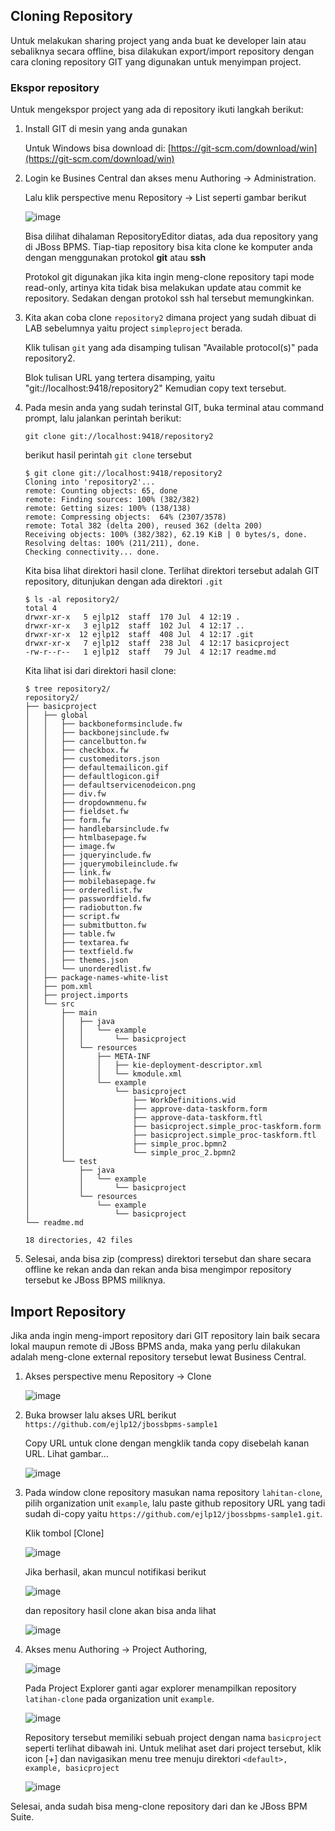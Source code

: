 ## Cloning Repository

Untuk melakukan sharing project yang anda buat ke developer lain atau sebaliknya secara offline, bisa dilakukan export/import repository dengan cara cloning repository GIT yang digunakan untuk menyimpan project.

### Ekspor repository

Untuk mengekspor project yang ada di repository ikuti langkah berikut:

1.  Install GIT di mesin yang anda gunakan

    Untuk Windows bisa download di: [https://git-scm.com/download/win](https://git-scm.com/download/win)

2.  Login ke Busines Central dan akses menu Authoring -> Administration.

    Lalu klik perspective menu Repository -> List seperti gambar berikut
    
    ![image](https://cloud.githubusercontent.com/assets/3068071/8506577/f1b8bf52-2244-11e5-9f7c-6528dc2cc064.png)
    
    Bisa dilihat dihalaman RepositoryEditor diatas, ada dua repository yang di JBoss BPMS. Tiap-tiap repository bisa kita clone ke komputer anda dengan menggunakan protokol **git** atau **ssh**
    
    Protokol git digunakan jika kita ingin meng-clone repository tapi mode read-only, artinya kita tidak bisa melakukan update atau commit ke repository. Sedakan dengan protokol ssh hal tersebut memungkinkan. 
    
3.  Kita akan coba clone `repository2` dimana project yang sudah dibuat di LAB sebelumnya yaitu project `simpleproject` berada.

    Klik tulisan `git` yang ada disamping tulisan "Available protocol(s)" pada repository2.
   
    Blok tulisan URL yang tertera disamping, yaitu "git://localhost:9418/repository2"
    Kemudian copy text tersebut.
   
4.  Pada mesin anda yang sudah terinstal GIT, buka terminal atau command prompt, lalu jalankan perintah berikut:

    ```
    git clone git://localhost:9418/repository2
    ```
    
    berikut hasil perintah `git clone` tersebut
    
    ```
    $ git clone git://localhost:9418/repository2
    Cloning into 'repository2'...
    remote: Counting objects: 65, done
    remote: Finding sources: 100% (382/382)
    remote: Getting sizes: 100% (138/138)
    remote: Compressing objects:  64% (2307/3578)
    remote: Total 382 (delta 200), reused 362 (delta 200)
    Receiving objects: 100% (382/382), 62.19 KiB | 0 bytes/s, done.
    Resolving deltas: 100% (211/211), done.
    Checking connectivity... done.
    ```
    
    Kita bisa  lihat direktori hasil clone. Terlihat direktori tersebut adalah GIT repository, ditunjukan dengan ada direktori `.git`
    ```
    $ ls -al repository2/
    total 4
    drwxr-xr-x   5 ejlp12  staff  170 Jul  4 12:19 .
    drwxr-xr-x   3 ejlp12  staff  102 Jul  4 12:17 ..
    drwxr-xr-x  12 ejlp12  staff  408 Jul  4 12:17 .git
    drwxr-xr-x   7 ejlp12  staff  238 Jul  4 12:17 basicproject
    -rw-r--r--   1 ejlp12  staff   79 Jul  4 12:17 readme.md
    ```
    
    Kita lihat isi dari direktori hasil clone:
    
    
    ```
    $ tree repository2/
    repository2/
    ├── basicproject
    │   ├── global
    │   │   ├── backboneformsinclude.fw
    │   │   ├── backbonejsinclude.fw
    │   │   ├── cancelbutton.fw
    │   │   ├── checkbox.fw
    │   │   ├── customeditors.json
    │   │   ├── defaultemailicon.gif
    │   │   ├── defaultlogicon.gif
    │   │   ├── defaultservicenodeicon.png
    │   │   ├── div.fw
    │   │   ├── dropdownmenu.fw
    │   │   ├── fieldset.fw
    │   │   ├── form.fw
    │   │   ├── handlebarsinclude.fw
    │   │   ├── htmlbasepage.fw
    │   │   ├── image.fw
    │   │   ├── jqueryinclude.fw
    │   │   ├── jquerymobileinclude.fw
    │   │   ├── link.fw
    │   │   ├── mobilebasepage.fw
    │   │   ├── orderedlist.fw
    │   │   ├── passwordfield.fw
    │   │   ├── radiobutton.fw
    │   │   ├── script.fw
    │   │   ├── submitbutton.fw
    │   │   ├── table.fw
    │   │   ├── textarea.fw
    │   │   ├── textfield.fw
    │   │   ├── themes.json
    │   │   └── unorderedlist.fw
    │   ├── package-names-white-list
    │   ├── pom.xml
    │   ├── project.imports
    │   └── src
    │       ├── main
    │       │   ├── java
    │       │   │   └── example
    │       │   │       └── basicproject
    │       │   └── resources
    │       │       ├── META-INF
    │       │       │   ├── kie-deployment-descriptor.xml
    │       │       │   └── kmodule.xml
    │       │       └── example
    │       │           └── basicproject
    │       │               ├── WorkDefinitions.wid
    │       │               ├── approve-data-taskform.form
    │       │               ├── approve-data-taskform.ftl
    │       │               ├── basicproject.simple_proc-taskform.form
    │       │               ├── basicproject.simple_proc-taskform.ftl
    │       │               ├── simple_proc.bpmn2
    │       │               └── simple_proc_2.bpmn2
    │       └── test
    │           ├── java
    │           │   └── example
    │           │       └── basicproject
    │           └── resources
    │               └── example
    │                   └── basicproject
    └── readme.md

    18 directories, 42 files
    ```
    
   
5.  Selesai, anda bisa zip (compress) direktori tersebut dan share secara offline ke rekan anda dan rekan anda bisa mengimpor repository tersebut ke JBoss BPMS miliknya.

## Import Repository

Jika anda ingin meng-import repository dari GIT repository lain baik secara lokal maupun remote di JBoss BPMS anda, maka yang perlu dilakukan adalah meng-clone external repository tersebut lewat Business Central.

1.  Akses perspective menu Repository -> Clone  

    ![image](https://cloud.githubusercontent.com/assets/3068071/8506973/3dd38b42-2259-11e5-8e4c-bce618eedbb7.png)
    
2.  Buka browser lalu akses URL berikut `https://github.com/ejlp12/jbossbpms-sample1`
    
    Copy URL untuk clone dengan mengklik tanda copy disebelah kanan URL. Lihat gambar...
    
    ![image](https://cloud.githubusercontent.com/assets/3068071/8507044/a814f3e4-225c-11e5-80e2-ea1496a651b0.png)
    

3.  Pada window clone repository masukan nama repository `lahitan-clone`, pilih organization unit `example`, lalu paste github repository URL yang tadi sudah di-copy yaitu `https://github.com/ejlp12/jbossbpms-sample1.git`.

    Klik tombol [Clone]

    ![image](https://cloud.githubusercontent.com/assets/3068071/8507023/9ef241fa-225b-11e5-9170-fdcbd24c0938.png)

    Jika berhasil, akan muncul notifikasi berikut
    
    ![image](https://cloud.githubusercontent.com/assets/3068071/8507139/32a19812-225f-11e5-9a87-dea33e1f6b87.png)
    
    dan repository hasil clone akan bisa anda lihat
    
    ![image](https://cloud.githubusercontent.com/assets/3068071/8507148/b9006bd6-225f-11e5-9bfd-541966bdd568.png)

4.  Akses menu Authoring -> Project Authoring, 

    ![image](https://cloud.githubusercontent.com/assets/3068071/8507202/d9fe35c8-2261-11e5-8948-c56b63ffa246.png)
    
    Pada Project Explorer ganti agar explorer menampilkan repository `latihan-clone` pada organization unit `example`.

    ![image](https://cloud.githubusercontent.com/assets/3068071/8507154/28e4ad9a-2260-11e5-9c32-f42d34b423d0.png)

    Repository tersebut memiliki sebuah project dengan nama `basicproject` seperti terlihat dibawah ini. Untuk melihat aset dari project tersebut, klik icon [+] dan navigasikan menu tree menuju direktori `<default>, example, basicproject`
    
    ![image](https://cloud.githubusercontent.com/assets/3068071/8507164/c8b05a5e-2260-11e5-99f9-9fb6327b9838.png)

Selesai, anda sudah bisa meng-clone repository dari dan ke JBoss BPM Suite.

